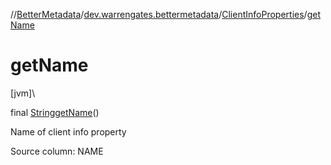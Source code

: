//[BetterMetadata](../../../index.md)/[dev.warrengates.bettermetadata](../index.md)/[ClientInfoProperties](index.md)/[getName](get-name.md)

# getName

[jvm]\

final [String](https://docs.oracle.com/javase/8/docs/api/java/lang/String.html)[getName](get-name.md)()

Name of client info property

Source column: NAME
